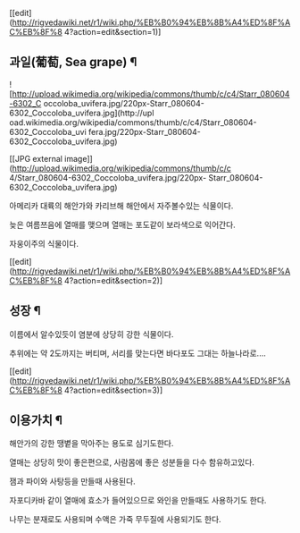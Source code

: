 [[edit](http://rigvedawiki.net/r1/wiki.php/%EB%B0%94%EB%8B%A4%ED%8F%AC%EB%8F%8
4?action=edit&section=1)]

## 과일(葡萄, Sea grape) ¶

![http://upload.wikimedia.org/wikipedia/commons/thumb/c/c4/Starr_080604-6302_C
occoloba_uvifera.jpg/220px-Starr_080604-6302_Coccoloba_uvifera.jpg](http://upl
oad.wikimedia.org/wikipedia/commons/thumb/c/c4/Starr_080604-6302_Coccoloba_uvi
fera.jpg/220px-Starr_080604-6302_Coccoloba_uvifera.jpg)

[[JPG external image]](http://upload.wikimedia.org/wikipedia/commons/thumb/c/c
4/Starr_080604-6302_Coccoloba_uvifera.jpg/220px-
Starr_080604-6302_Coccoloba_uvifera.jpg)

  
아메리카 대륙의 해안가와 카리브해 해안에서 자주볼수있는 식물이다.

  

늦은 여름쯔음에 열매를 맺으며 열매는 포도같이 보라색으로 익어간다.

  

자웅이주의 식물이다.

  

[[edit](http://rigvedawiki.net/r1/wiki.php/%EB%B0%94%EB%8B%A4%ED%8F%AC%EB%8F%8
4?action=edit&section=2)]

## 성장 ¶

이름에서 알수있듯이 염분에 상당히 강한 식물이다.

  

추위에는 약 2도까지는 버티며, 서리를 맞는다면 바다포도 그대는 하늘나라로....

  

[[edit](http://rigvedawiki.net/r1/wiki.php/%EB%B0%94%EB%8B%A4%ED%8F%AC%EB%8F%8
4?action=edit&section=3)]

## 이용가치 ¶

  

해안가의 강한 땡볕을 막아주는 용도로 심기도한다.

  

열매는 상당히 맛이 좋은편으로, 사람몸에 좋은 성분들을 다수 함유하고있다.

  

잼과 파이와 사탕등을 만들때 사용된다.

  

자포디카바 같이 열매에 효소가 들어있으므로 와인을 만들때도 사용하기도 한다.

  

나무는 분재로도 사용되며 수액은 가죽 무두질에 사용되기도 한다.

